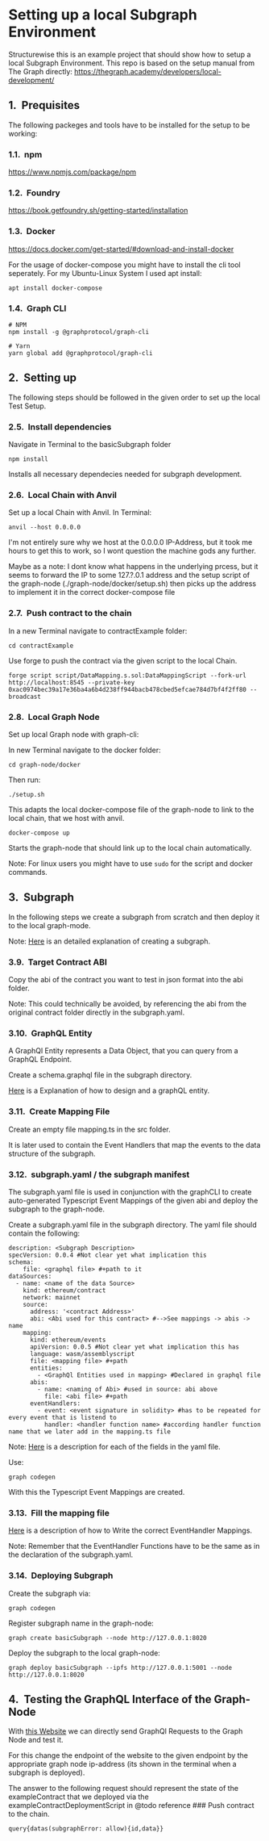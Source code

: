 # Setting up a local Subgraph Environment

Structurewise this is an example project that should show how to setup a local Subgraph Environment.
This repo is based on the setup manual from The Graph directly:
https://thegraph.academy/developers/local-development/

## Prequisites

The following packeges and tools have to be installed for the setup to be working:

### npm

https://www.npmjs.com/package/npm

### Foundry

https://book.getfoundry.sh/getting-started/installation

### Docker
https://docs.docker.com/get-started/#download-and-install-docker

For the usage of docker-compose you might have to install the cli tool seperately. For my Ubuntu-Linux System I used apt install:
```
apt install docker-compose 
```

### Graph CLI
```
# NPM
npm install -g @graphprotocol/graph-cli

# Yarn
yarn global add @graphprotocol/graph-cli
```

## Setting up

The following steps should be followed in the given order to set up the local Test Setup.

### Install dependencies

Navigate in Terminal to the basicSubgraph folder

```
npm install
```

Installs all necessary dependecies needed for subgraph development.

### Local Chain with Anvil

Set up a local Chain with Anvil. In Terminal:

```
anvil --host 0.0.0.0
```

I'm not entirely sure why we host at the 0.0.0.0 IP-Address, but it took me hours to get this to work, so I wont question the machine gods any further.

Maybe as a note: I dont know what happens in the underlying prcess, but it seems to forward the IP to some 127.?.0.1 address and the setup script of the graph-node (./graph-node/docker/setup.sh) then picks up the address to implement it in the correct docker-compose file

### Push contract to the chain

In a new Terminal navigate to contractExample folder:

```
cd contractExample
```

Use forge to push the contract via the given script to the local Chain.

```
forge script script/DataMapping.s.sol:DataMappingScript --fork-url http://localhost:8545 --private-key 0xac0974bec39a17e36ba4a6b4d238ff944bacb478cbed5efcae784d7bf4f2ff80 --broadcast
```

### Local Graph Node

Set up local Graph node with graph-cli:

In new Terminal navigate to the docker folder:

```
cd graph-node/docker
```

Then run:

```
./setup.sh
```

This adapts the local docker-compose file of the graph-node to link to the local chain, that we host with anvil.

```
docker-compose up
```

Starts the graph-node that should link up to the local chain automatically.

Note: For linux users you might have to use ```sudo``` for the script and docker commands.

## Subgraph

In the following steps we create a subgraph from scratch and then deploy it to the local graph-mode.

Note: [Here](https://github.com/graphprotocol/graph-node/blob/master/docs/getting-started.md) is an detailed explanation of creating a subgraph.

### Target Contract ABI

Copy the abi of the contract you want to test in json format into the abi folder.

Note: This could technically be avoided, by referencing the abi from the original contract folder directly in the subgraph.yaml.

### GraphQL Entity

A GraphQl Entity represents a Data Object, that you can query from a GraphQL Endpoint.

Create a schema.graphql file in the subgraph directory.

[Here](https://thegraph.com/docs/en/developing/creating-a-subgraph/#the-graph-ql-schema) is a Explanation of how to design and a graphQL entity.

### Create Mapping File

Create an empty file mapping.ts in the src folder.

It is later used to contain the Event Handlers that map the events to the data structure of the subgraph.

### subgraph.yaml / the subgraph manifest

The subgraph.yaml file is used in conjunction with the graphCLI to create auto-generated Typescript Event Mappings of the given abi and deploy the subgraph to the graph-node.

Create a subgraph.yaml file in the subgraph directory. The yaml file should contain the following:

```
description: <Subgraph Description>
specVersion: 0.0.4 #Not clear yet what implication this
schema:
    file: <graphql file> #+path to it
dataSources:
  - name: <name of the data Source>
    kind: ethereum/contract
    network: mainnet
    source:
      address: '<contract Address>'
      abi: <Abi used for this contract> #-->See mappings -> abis -> name
    mapping:
      kind: ethereum/events
      apiVersion: 0.0.5 #Not clear yet what implication this has
      language: wasm/assemblyscript
      file: <mapping file> #+path
      entities:
        - <GraphQl Entities used in mapping> #Declared in graphql file
      abis:
        - name: <naming of Abi> #used in source: abi above
          file: <abi file> #+path
      eventHandlers:
        - event: <event signature in solidity> #has to be repeated for every event that is listend to
          handler: <handler function name> #according handler function name that we later add in the mapping.ts file
```
Note: [Here](https://github.com/graphprotocol/graph-node/blob/master/docs/subgraph-manifest.md) is a description for each of the fields in the yaml file.

Use:

```
graph codegen
```

With this the Typescript Event Mappings are created.

### Fill the mapping file

[Here](https://thegraph.com/docs/en/developing/creating-a-subgraph/#writing-mappings) is a description of how to Write the correct EventHandler Mappings.

Note: Remember that the EventHandler Functions have to be the same as in the declaration of the subgraph.yaml.

### Deploying Subgraph

Create the subgraph via:

```
graph codegen
```

Register subgraph name in the graph-node:

```
graph create basicSubgraph --node http://127.0.0.1:8020
```

Deploy the subgraph to the local graph-node:

```
graph deploy basicSubgraph --ipfs http://127.0.0.1:5001 --node http://127.0.0.1:8020
```



## Testing the GraphQL Interface of the Graph-Node

With [this Website](https://lucasconstantino.github.io/graphiql-online/) we can directly send GraphQl Requests to the Graph Node and test it.

For this change the endpoint of the website to the given endpoint by the appropriate graph node ip-address (its shown in the terminal when a subgraph is deployed).  

The answer to the following request should represent the state of the exampleContract that we deployed via the exampleContractDeploymentScript in @todo reference ### Push contract to the chain.

```
query{datas(subgraphError: allow){id,data}}
```

<style>
body { counter-reset: h1counter h2counter h3counter h4counter h5counter h6counter; }

h1 { counter-reset: h2counter; }
h2 { counter-reset: h3counter; }
h3 { counter-reset: h4counter; }
h4 { counter-reset: h5counter; }
h5 { counter-reset: h6counter; }
h6 {}

h2:before {
    counter-increment: h2counter;
    content: counter(h2counter) ".\0000a0\0000a0";
}

h3:before {
    counter-increment: h3counter;
    content: counter(h2counter) "." counter(h3counter) ".\0000a0\0000a0";
}

h4:before {
    counter-increment: h4counter;
    content: counter(h2counter) "." counter(h3counter) "." counter(h4counter) ".\0000a0\0000a0";
}

h5:before {
    counter-increment: h5counter;
    content: counter(h2counter) "." counter(h3counter) "." counter(h4counter) "." counter(h5counter) ".\0000a0\0000a0";
}

h6:before {
    counter-increment: h6counter;
    content: counter(h2counter) "." counter(h3counter) "." counter(h4counter) "." counter(h5counter) "." counter(h6counter) ".\0000a0\0000a0";
}
</style>